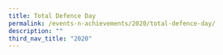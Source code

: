 ```yaml
---
title: Total Defence Day
permalink: /events-n-achievements/2020/total-defence-day/
description: ""
third_nav_title: "2020"
---
```


